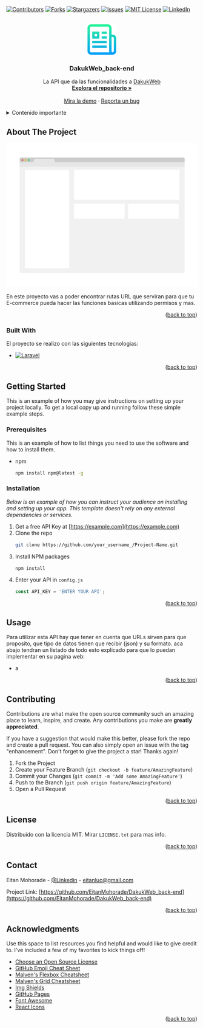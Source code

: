<!-- Improved compatibility of back to top link: See: https://github.com/othneildrew/Best-README-Template/pull/73 -->
<a name="readme-top"></a>
<!--
*** Thanks for checking out the Best-README-Template. If you have a suggestion
*** that would make this better, please fork the repo and create a pull request
*** or simply open an issue with the tag "enhancement".
*** Don't forget to give the project a star!
*** Thanks again! Now go create something AMAZING! :D
-->



<!-- PROJECT SHIELDS -->
<!--
*** I'm using markdown "reference style" links for readability.
*** Reference links are enclosed in brackets [ ] instead of parentheses ( ).
*** See the bottom of this document for the declaration of the reference variables
*** for contributors-url, forks-url, etc. This is an optional, concise syntax you may use.
*** https://www.markdownguide.org/basic-syntax/#reference-style-links
-->
[![Contributors][contributors-shield]][contributors-url]
[![Forks][forks-shield]][forks-url]
[![Stargazers][stars-shield]][stars-url]
[![Issues][issues-shield]][issues-url]
[![MIT License][license-shield]][license-url]
[![LinkedIn][linkedin-shield]][linkedin-url]



<!-- PROJECT LOGO -->
<br />
<div align="center">
  <a href="https://github.com/EitanMohorade/DakukWeb_back-end">
    <img src="images/logo.png" alt="Logo" width="80" height="80">
  </a>

  <h3 align="center">DakukWeb_back-end</h3>

  <p align="center">
    La API que da las funcionalidades a <a href="https://github.com/EitanMohorade/DakukWeb">DakukWeb</a>
    <br />
    <a href="https://github.com/EitanMohorade/DakukWeb_back-end"><strong>Explora el repositorio »</strong></a>
    <br />
    <br />
    <a href="https://github.com/EitanMohorade/DakukWeb_back-end">Mira la demo</a>
    ·
    <a href="https://github.com/EitanMohorade/DakukWeb_back-end/issues">Reporta un bug</a>
  </p>
</div>



<!-- TABLE OF CONTENTS -->
<details>
  <summary>Contenido importante</summary>
  <ol>
    <li>
      <a href="#about-the-project">Sobre el proyecto</a>
      <ul>
        <li><a href="#built-with">Hecho con</a></li>
      </ul>
    </li>
    <li>
      <a href="#getting-started">Iniciar App</a>
      <ul>
        <li><a href="#prerequisites">Prerequisitos</a></li>
        <li><a href="#installation">Instalacion</a></li>
      </ul>
    </li>
    <li><a href="#contributing">Contributing</a></li>
    <li><a href="#license">License</a></li>
    <li><a href="#contact">Contact</a></li>
    <li><a href="#acknowledgments">Acknowledgments</a></li>
  </ol>
</details>



<!-- ABOUT THE PROJECT -->
## About The Project

[![Product Name Screen Shot][product-screenshot]](https://example.com)

En este proyecto vas a poder encontrar rutas URL que serviran para que tu E-commerce pueda hacer las funciones basicas utilizando permisos y mas.

<p align="right">(<a href="#readme-top">back to top</a>)</p>



### Built With

El proyecto se realizo  con las siguientes tecnologias:

* [![Laravel][Laravel.com]][Laravel-url]

<p align="right">(<a href="#readme-top">back to top</a>)</p>



<!-- GETTING STARTED -->
## Getting Started

This is an example of how you may give instructions on setting up your project locally.
To get a local copy up and running follow these simple example steps.

### Prerequisites

This is an example of how to list things you need to use the software and how to install them.
* npm
  ```sh
  npm install npm@latest -g
  ```

### Installation

_Below is an example of how you can instruct your audience on installing and setting up your app. This template doesn't rely on any external dependencies or services._

1. Get a free API Key at [https://example.com](https://example.com)
2. Clone the repo
   ```sh
   git clone https://github.com/your_username_/Project-Name.git
   ```
3. Install NPM packages
   ```sh
   npm install
   ```
4. Enter your API in `config.js`
   ```js
   const API_KEY = 'ENTER YOUR API';
   ```

<p align="right">(<a href="#readme-top">back to top</a>)</p>



<!-- USAGE EXAMPLES -->
## Usage

Para utilizar esta API hay que tener en cuenta que URLs sirven para que proposito, que tipo de datos tienen que recibir (json) y su formato. aca abajo tendran un listado de todo esto explicado para que lo puedan implementar en su pagina web:

* a

<p align="right">(<a href="#readme-top">back to top</a>)</p>


<!-- CONTRIBUTING -->
## Contributing

Contributions are what make the open source community such an amazing place to learn, inspire, and create. Any contributions you make are **greatly appreciated**.

If you have a suggestion that would make this better, please fork the repo and create a pull request. You can also simply open an issue with the tag "enhancement".
Don't forget to give the project a star! Thanks again!

1. Fork the Project
2. Create your Feature Branch (`git checkout -b feature/AmazingFeature`)
3. Commit your Changes (`git commit -m 'Add some AmazingFeature'`)
4. Push to the Branch (`git push origin feature/AmazingFeature`)
5. Open a Pull Request

<p align="right">(<a href="#readme-top">back to top</a>)</p>



<!-- LICENSE -->
## License

Distribuido con la licencia MIT. Mirar `LICENSE.txt` para mas info.

<p align="right">(<a href="#readme-top">back to top</a>)</p>



<!-- CONTACT -->
## Contact

Eitan Mohorade - [@Linkedin](https://www.linkedin.com/in/eitan-mohorade-4b904826a/) - eitanluc@gmail.com

Project Link: [https://github.com/EitanMohorade/DakukWeb_back-end](https://github.com/EitanMohorade/DakukWeb_back-end)

<p align="right">(<a href="#readme-top">back to top</a>)</p>



<!-- ACKNOWLEDGMENTS -->
## Acknowledgments

Use this space to list resources you find helpful and would like to give credit to. I've included a few of my favorites to kick things off!

* [Choose an Open Source License](https://choosealicense.com)
* [GitHub Emoji Cheat Sheet](https://www.webpagefx.com/tools/emoji-cheat-sheet)
* [Malven's Flexbox Cheatsheet](https://flexbox.malven.co/)
* [Malven's Grid Cheatsheet](https://grid.malven.co/)
* [Img Shields](https://shields.io)
* [GitHub Pages](https://pages.github.com)
* [Font Awesome](https://fontawesome.com)
* [React Icons](https://react-icons.github.io/react-icons/search)

<p align="right">(<a href="#readme-top">back to top</a>)</p>



<!-- MARKDOWN LINKS & IMAGES -->
<!-- https://www.markdownguide.org/basic-syntax/#reference-style-links -->
[contributors-shield]: https://img.shields.io/github/contributors/EitanMohorade/DakukWeb_back-end.svg?style=for-the-badge
[contributors-url]: https://github.com/EitanMohorade/DakukWeb_back-end/graphs/contributors
[forks-shield]: https://img.shields.io/github/forks/EitanMohorade/DakukWeb_back-end.svg?style=for-the-badge
[forks-url]: https://github.com/EitanMohorade/DakukWeb_back-end/network/members
[stars-shield]: https://img.shields.io/github/stars/EitanMohorade/DakukWeb_back-end.svg?style=for-the-badge
[stars-url]: https://github.com/EitanMohorade/DakukWeb_back-end/stargazers
[issues-shield]: https://img.shields.io/github/issues/EitanMohorade/DakukWeb_back-end.svg?style=for-the-badge
[issues-url]: https://github.com/EitanMohorade/DakukWeb_back-end/issues
[license-shield]: https://img.shields.io/github/license/EitanMohorade/DakukWeb_back-end.svg?style=for-the-badge
[license-url]: https://github.com/EitanMohorade/DakukWeb_back-end/blob/master/LICENSE.txt
[linkedin-shield]: https://img.shields.io/badge/-LinkedIn-black.svg?style=for-the-badge&logo=linkedin&colorB=555
[linkedin-url]: https://www.linkedin.com/in/eitan-mohorade-4b904826a/
[product-screenshot]: images/screenshot.png
[Laravel.com]: https://img.shields.io/badge/Laravel-FF2D20?style=for-the-badge&logo=laravel&logoColor=white
[Laravel-url]: https://laravel.com
